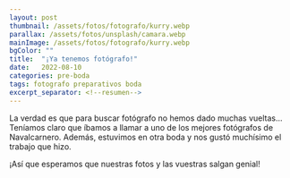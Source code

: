 ```yaml
---
layout: post
thumbnail: /assets/fotos/fotografo/kurry.webp
parallax: /assets/fotos/unsplash/camara.webp
mainImage: /assets/fotos/fotografo/kurry.webp
bgColor: ""
title:  "¡Ya tenemos fotógrafo!"
date:   2022-08-10
categories: pre-boda
tags: fotografo preparativos boda
excerpt_separator: <!--resumen-->
---
```


La verdad es que para buscar fotógrafo no hemos dado muchas vueltas... Teníamos claro que íbamos a llamar a uno de los mejores fotógrafos de Navalcarnero. Además, estuvimos en otra boda y nos gustó muchísimo el trabajo que hizo.

¡Así que esperamos que nuestras fotos y las vuestras salgan genial!
